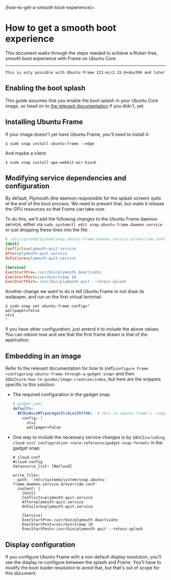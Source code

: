 (how-to-get-a-smooth-boot-experience)=

# How to get a smooth boot experience

This document walks through the steps needed to achieve a flicker-free, smooth boot experience with Frame on Ubuntu Core.

______________________________________________________________________

```{tip}
This is only possible with Ubuntu Frame 123-mir2.15.0+dev399 and later
```

## Enabling the boot splash

This guide assumes that you enable the boot splash in your Ubuntu Core image, so head on to [the relevant documentation](https://ubuntu.com/core/docs/splash-screen) if you didn't, yet.

## Installing Ubuntu Frame

If your image doesn't yet have Ubuntu Frame, you'll need to install it:

```shell
$ sudo snap install ubuntu-frame --edge
```

And maybe a client:

```shell
$ sudo snap install wpe-webkit-mir-kiosk
```

## Modifying service dependencies and configuration

By default, Plymouth (the daemon responsible for the splash screen) quits at the end of the boot process. We need to prevent that, but make it release the GPU resources so that Frame can take over.

To do this, we'll add the following changes to the Ubuntu Frame daemon service, either via `sudo systemctl edit snap.ubuntu-frame.daemon.service` or just dropping these lines into the file:

```ini
# /etc/systemd/system/snap.ubuntu-frame.daemon.service.d/override.conf
[Unit]
Conflicts=plymouth-quit.service
After=plymouth-quit.service
OnFailure=plymouth-quit.service

[Service]
ExecStartPre=-/usr/bin/plymouth deactivate
ExecStartPost=/usr/bin/sleep 10
ExecStartPost=-/usr/bin/plymouth quit --retain-splash
```

Another change we want to do is tell Ubuntu Frame to not draw its wallpaper, and run on the first virtual terminal:

```shell
$ sudo snap set ubuntu-frame config="
wallpaper=false
vt=1
"
```

If you have other configuration, just amend it to include the above values. You can reboot now and see that the first frame drawn is that of the application.

## Embedding in an image

Refer to the relevant documentation for how to {ref}`configure Frame <configuring-ubuntu-frame-through-a-gadget-snap>` and then {doc}`core:how-to-guides/image-creation/index`, but here are the snippets specific to this solution:

- The required configuration in the gadget snap:

  ```yaml
  # gadget.yaml
  defaults:
    BPZbvWzvoMTrpec4goCXlckLe2IhfthK:  # this is ubuntu-frame's `snap-id`
      config: |
        vt=1
        wallpaper=false
  ```

- One way to include the necessary service changes is by {doc}`including cloud-init configuration <core:reference/gadget-snap-format>` in the gadget snap:

  ```
  # cloud.conf
  #cloud-config
  datasource_list: [NoCloud]

  write_files:
  - path: '/etc/systemd/system/snap.ubuntu-frame.daemon.service.d/override.conf'
    content: |
      [Unit]
      Conflicts=plymouth-quit.service
      After=plymouth-quit.service
      OnFailure=plymouth-quit.service

      [Service]
      ExecStartPre=-/usr/bin/plymouth deactivate
      ExecStartPost=/usr/bin/sleep 10
      ExecStartPost=-/usr/bin/plymouth quit --retain-splash
  ```

## Display configuration

If you configure Ubuntu Frame with a non-default display resolution, you'll see the display re-configure between the splash and Frame. You'll have to modify the boot loader resolution to avoid that, but that's out of scope for this document.
